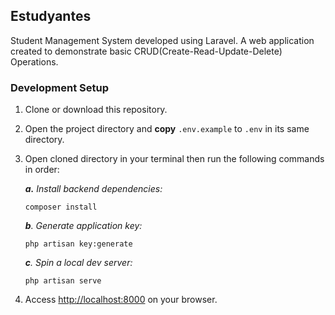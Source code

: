## Estudyantes
Student Management System developed using Laravel. A web application created to demonstrate basic CRUD(Create-Read-Update-Delete) Operations.

### Development Setup
1. Clone or download this repository.
2. Open the project directory and **copy** `.env.example` to `.env` in its same directory.
3. Open cloned directory in your terminal then run the following commands in order:

   *___a.___ Install backend dependencies:*
    ```composer log
    composer install
    ```

   *___b___. Generate application key:*
    ```composer log
    php artisan key:generate
    ```

   *___c___. Spin a local dev server:*
    ```composer log
    php artisan serve
    ```

4. Access <http://localhost:8000> on your browser.
